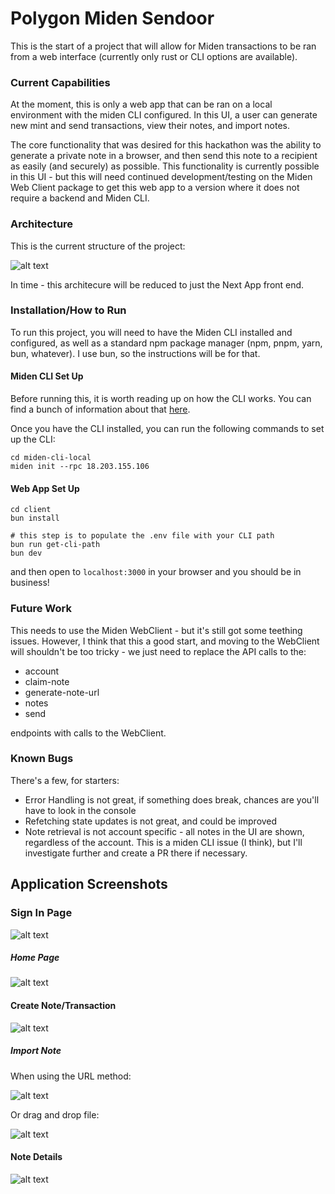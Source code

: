 # Polygon Miden Sendoor

This is the start of a project that will allow for Miden transactions to be ran from a web interface (currently only rust or CLI options are available).

### Current Capabilities

At the moment, this is only a web app that can be ran on a local environment with the miden CLI configured. In this UI, a user can generate new mint and send transactions, view their notes, and import notes.

The core functionality that was desired for this hackathon was the ability to generate a private note in a browser, and then send this note to a recipient as easily (and securely) as possible. This functionality is currently possible in this UI - but this will need continued development/testing on the Miden Web Client package to get this web app to a version where it does not require a backend and Miden CLI.

### Architecture

This is the current structure of the project:

![alt text](docs/image.png)

In time - this architecure will be reduced to just the Next App front end.

### Installation/How to Run

To run this project, you will need to have the Miden CLI installed and configured, as well as a standard npm package manager (npm, pnpm, yarn, bun, whatever). I use bun, so the instructions will be for that.

#### Miden CLI Set Up

Before running this, it is worth reading up on how the CLI works. You can find a bunch of information about that [here](https://docs.polygon.technology/miden/miden-client/cli-reference/#new-wallet).

Once you have the CLI installed, you can run the following commands to set up the CLI:

```
cd miden-cli-local
miden init --rpc 18.203.155.106
```

#### Web App Set Up

```
cd client
bun install

# this step is to populate the .env file with your CLI path
bun run get-cli-path
bun dev

```

and then open to `localhost:3000` in your browser and you should be in business!

### Future Work

This needs to use the Miden WebClient - but it's still got some teething issues. However, I think that this a good start,
and moving to the WebClient will shouldn't be too tricky - we just need to replace the API calls to the:

- account
- claim-note
- generate-note-url
- notes
- send

endpoints with calls to the WebClient.

### Known Bugs

There's a few, for starters:

- Error Handling is not great, if something does break, chances are you'll have to look in the console
- Refetching state updates is not great, and could be improved
- Note retrieval is not account specific - all notes in the UI are shown, regardless of the account. This is a miden CLI issue (I think), but I'll investigate further and create a PR there if necessary.

## Application Screenshots

### Sign In Page

![alt text](docs/image-2.png)

##### Home Page

![alt text](docs/image-1.png)

#### Create Note/Transaction

![alt text](docs/image-6.png)

##### Import Note

When using the URL method:

![alt text](docs/image-4.png)

Or drag and drop file:

![alt text](docs/image-3.png)

#### Note Details

![alt text](docs/image-5.png)
